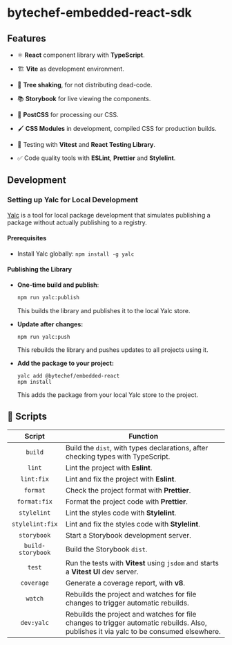 # bytechef-embedded-react-sdk

## Features

- ⚛️ **React** component library with **TypeScript**.

- 🏗️ **Vite** as development environment.

- 🌳 **Tree shaking**, for not distributing dead-code.

- 📚 **Storybook** for live viewing the components.

- 🎨 **PostCSS** for processing our CSS.

- 🖌️ **CSS Modules** in development, compiled CSS for production builds.

- 🧪 Testing with **Vitest** and **React Testing Library**.

- ✅ Code quality tools with **ESLint**, **Prettier** and **Stylelint**.

## Development

### Setting up Yalc for Local Development

[Yalc](https://github.com/wclr/yalc) is a tool for local package development that simulates publishing a package without actually publishing to a registry.

#### Prerequisites

- Install Yalc globally: `npm install -g yalc`

#### Publishing the Library

- **One-time build and publish**:

    ```bash
    npm run yalc:publish
    ```

    This builds the library and publishes it to the local Yalc store.

- **Update after changes:**

    ```
    npm run yalc:push
    ```

    This rebuilds the library and pushes updates to all projects using it.

- **Add the package to your project:**
    ```
    yalc add @bytechef/embedded-react
    npm install
    ```
    This adds the package from your local Yalc store to the project.

## 🤖 Scripts

|      Script       | Function                                                                                                                               |
| :---------------: | -------------------------------------------------------------------------------------------------------------------------------------- |
|      `build`      | Build the `dist`, with types declarations, after checking types with TypeScript.                                                       |
|      `lint`       | Lint the project with **Eslint**.                                                                                                      |
|    `lint:fix`     | Lint and fix the project with **Eslint**.                                                                                              |
|     `format`      | Check the project format with **Prettier**.                                                                                            |
|   `format:fix`    | Format the project code with **Prettier**.                                                                                             |
|    `stylelint`    | Lint the styles code with **Stylelint**.                                                                                               |
|  `stylelint:fix`  | Lint and fix the styles code with **Stylelint**.                                                                                       |
|    `storybook`    | Start a Storybook development server.                                                                                                  |
| `build-storybook` | Build the Storybook `dist`.                                                                                                            |
|      `test`       | Run the tests with **Vitest** using `jsdom` and starts a **Vitest UI** dev server.                                                     |
|    `coverage`     | Generate a coverage report, with **v8**.                                                                                               |
|      `watch`      | Rebuilds the project and watches for file changes to trigger automatic rebuilds.                                                       |
|    `dev:yalc`     | Rebuilds the project and watches for file changes to trigger automatic rebuilds. Also, publishes it via yalc to be consumed elsewhere. |
